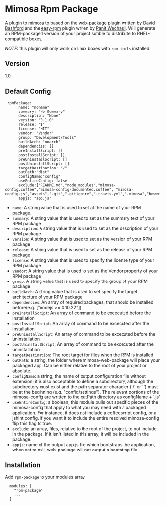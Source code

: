 Mimosa Rpm Package
=========

A plugin to [mimosa] to based on the [web-package] plugin written by [David Bashford] and the [easy-rpm] plugin writen by [Panit Wechasil]. Will generate an RPM-packaged version of your project sutible to distribute to RHEL-compatible boxes.

*NOTE:* this plugin will only work on linux boxes with `rpm-tools` installed.


Version
----

1.0

Default Config
-----------
```
 rpmPackage:
      name: "noname"
      summary: "No Summary"
      description: "None"
      version: "0.1.0"
      release: "1"
      license: "MIT"
      vendor: "Vendor"
      group: "Development/Tools"
      buildArch: "noarch"
      dependencies: []
      preInstallScript: []
      postInstallScript: []
      preUninstallScript: []
      postUninstallScript: []
      targetDestination: "/"
      outPath:"dist"
      configName:"config"
      useEntireConfig: false
      exclude:["README.md","node_modules","mimosa-config.coffee","mimosa-config-documented.coffee", "mimosa-config.js","assets",".git",".gitignore",".travis.yml",".mimosa","bower.json"]
      appjs: "app.js"

```
* `name`: A string value that is used to set at the name of your RPM package.
* `summary`: A string value that is used to set as the summary text of your RPM package
* `description`: A string value that is used to set as the description of your RPM package
* `version`: A string value that is used to set as the version of your RPM package
* `release`: A string value that is used to set as the release of your RPM package
* `license`: A string value that is used to specify the license type of your RPM package
* `vendor`: A string value that is used to set as the Vendor property of your RPM package
* `group`: A string value that is used to specify the group of your RPM package
* `buildArch`: A string value that is used to set specify the target architecture of your RPM package
* `dependencies`: An array of required packages, that should be installed before(e.g. ["nodejs >= 0.10.22"])
* `preInstallScript`: An array of command to be excecuted before the installation
* `postInstallScript`: An array of command to be excecuted after the installation
* `preUninstallScript`: An array of command to be excecuted before the uninstallation
* `postUninstallScript`: An array of command to be excecuted after the uninstallation
* `targetDestination`: The root target for files when the RPM is installed
* `outPath`: a string, the folder where mimosa-web-package will place your packaged app. Can be either relative to the root of your project or absolute.
* `configName`: a string, the name of output configuration file without extension; it is also acceptable to define a subdirectory, although the subdirectory must exist and the path separator character ('/' or '\') must be at the beginning (e.g. "config/settings"). The relevant portions of the mimosa-config are written to the outPath directory as configName + '.js'
* `useEntireConfig`: a boolean, this module pulls out specific pieces of the mimosa-config that apply to what you may need with a packaged application. For instance, it does not include a coffeescript config, or a jshint config. If you want it to include the entire resolved mimosa-config flip this flag to true.
* `exclude`: an array, files, relative to the root of the project, to not include in the package. If it isn't listed in this array, it will be included in the package.
* `appjs`: name of the output app.js file which bootstraps the application, when set to null, web-package will not output a bootstrap file

Installation
--------------
Add `rpm-package` to your modules array
```
  modules: [
    "rpm-package"
    ...
  ]
```

[mimosa]:http://mimosa.io/
[web-package]:https://github.com/dbashford/mimosa-web-package
[David Bashford]:https://github.com/dbashford
[easy-rpm]: https://github.com/panitw/easy-rpm
[Panit Wechasil]: https://github.com/panitw
